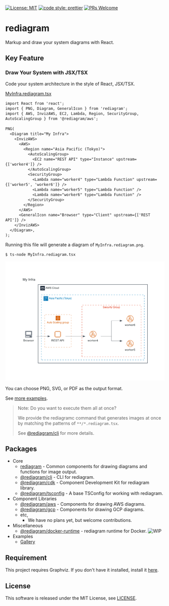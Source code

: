 [![License: MIT](https://img.shields.io/badge/License-MIT-yellow.svg)](https://opensource.org/licenses/MIT)
[![code style: prettier](https://img.shields.io/badge/code_style-prettier-ff69b4.svg)](https://github.com/prettier/prettier)
[![PRs Welcome](https://img.shields.io/badge/PRs-welcome-brightgreen.svg)](http://makeapullrequest.com)

# rediagram

Markup and draw your system diagrams with React.

## Key Feature

### Draw Your System with JSX/TSX

Code your system architecture in the style of React, JSX/TSX.

[MyInfra.rediagram.tsx](./examples/gallery/MyInfra.rediagram.tsx)

```tsx
import React from 'react';
import { PNG, Diagram, GeneralIcon } from 'rediagram';
import { AWS, InvizAWS, EC2, Lambda, Region, SecurityGroup, AutoScalingGroup } from '@rediagram/aws';

PNG(
  <Diagram title="My Infra">
    <InvizAWS>
      <AWS>
        <Region name="Asia Pacific (Tokyo)">
          <AutoScalingGroup>
            <EC2 name="REST API" type="Instance" upstream={['worker4']} />
          </AutoScalingGroup>
          <SecurityGroup>
            <Lambda name="worker4" type="Lambda Function" upstream={['worker5', 'worker6']} />
            <Lambda name="worker5" type="Lambda Function" />
            <Lambda name="worker6" type="Lambda Function" />
          </SecurityGroup>
        </Region>
      </AWS>
      <GeneralIcon name="Browser" type="Client" upstream={['REST API']} />
    </InvizAWS>
  </Diagram>,
);
```

Running this file will generate a diagram of `MyInfra.rediagram.png`.

```bash
$ ts-node MyInfra.rediagram.tsx
```

![MyInfra](./examples/gallery/MyInfra.rediagram.png)

You can choose PNG, SVG, or PDF as the output format.

See [more examples](./examples/gallery/README.md).

> Note:
> Do you want to execute them all at once?
>
> We provide the rediagramc command that generates images at once by matching the patterns of `**/*.rediagram.tsx`.
>
> See [@rediagram/cli](./packages/cli/README.md) for more details.

## Packages

- Core
  - [rediagram](./packages/rediagram/README.md) - Common components for drawing diagrams and functions for image output.
  - [@rediagram/cli](./packages/cli/README.md) - CLI for rediagram.
  - [@rediagram/cdk](./packages/cdk/README.md) - Component Development Kit for rediagram library.
  - [@rediagram/tsconfig](./packages/tsconfig/README.md) - A base TSConfig for working with rediagram.
- Component Libraries
  - [@rediagram/aws](./component-libraries/aws/README.md) - Components for drawing AWS diagrams.
  - [@rediagram/gcp](./component-libraries/gcp/README.md) - Components for drawing GCP diagrams.
  - etc,
    - We have no plans yet, but welcome contributions.
- Miscellaneous
  - [@rediagram/docker-runtime](./docker/README.md) - rediagram runtime for Docker. ![WIP](https://img.shields.io/badge/-WIP-yellow)
- Examples
  - [Gallery](./examples/gallery/README.md)

## Requirement

This project requires Graphviz.
If you don't have it installed, install it [here](https://graphviz.gitlab.io/download/).

## License

This software is released under the MIT License, see [LICENSE](./LICENSE).
